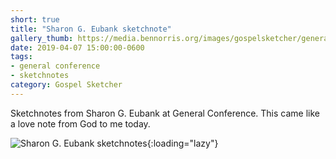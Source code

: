 ```yaml
---
short: true
title: "Sharon G. Eubank sketchnote"
gallery_thumb: https://media.bennorris.org/images/gospelsketcher/general-conference/apr-2019/sun-am-eubank-sketchnote.jpg
date: 2019-04-07 15:00:00-0600
tags:
- general conference
- sketchnotes
category: Gospel Sketcher
---
```


Sketchnotes from Sharon G. Eubank at General Conference. This came like a love note from God to me today.

![Sharon G. Eubank sketchnotes](https://media.bennorris.org/images/gospelsketcher/general-conference/apr-2019/sun-am-eubank-sketchnote.jpg){:loading="lazy"}
